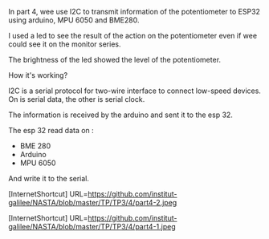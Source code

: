 In part 4, wee use I2C to transmit information of the  potentiometer to ESP32 using arduino, MPU 6050 and BME280.

I used a led to see the result of the action on the potentiometer even if wee could see it on the monitor series.

The brightness of the led showed the level of the potentiometer.

How it's working?

I2C is a serial protocol for two-wire interface to connect low-speed devices.
On is serial data, the other is serial clock.

The information is received by the arduino and sent it to the esp 32.

The esp 32 read data on :
- BME 280 
- Arduino 
- MPU 6050 

And write it to the serial.

[InternetShortcut]
URL=https://github.com/institut-galilee/NASTA/blob/master/TP/TP3/4/part4-2.jpeg

[InternetShortcut]
URL=https://github.com/institut-galilee/NASTA/blob/master/TP/TP3/4/part4-1.jpeg
